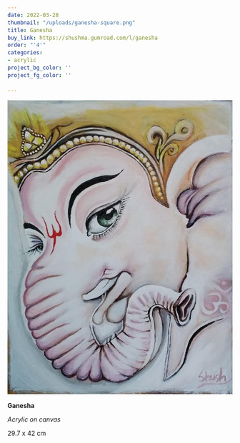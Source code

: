 ```yaml
---
date: 2022-03-28
thumbnail: "/uploads/ganesha-square.png"
title: Ganesha
buy_link: https://shushma.gumroad.com/l/ganesha
order: "'4'"
categories:
- acrylic
project_bg_color: ''
project_fg_color: ''

---
```

![](/uploads/ganesha.jpeg)

**Ganesha**

_Acrylic on canvas_

29\.7 x 42 cm 